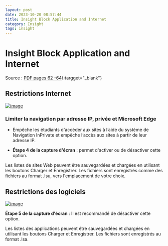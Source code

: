 ```yaml
---
layout: post
date: 2023-10-20 08:57:44
title: Insight Block Application and Internet
category: Insight
tags: insight
---
```


# Insight Block Application and Internet

Source : [PDF pages 62 -64](https://www.faronics.com/assets/INS_Manual_F.pdf){:targget="_blank"}

## Restrictions Internet
[![image](https://github.com/vijaidjearam/blog/assets/1507737/689537ca-f437-40cc-aefc-90b6fcafe501)](https://github-production-user-asset-6210df.s3.amazonaws.com/1507737/276852145-689537ca-f437-40cc-aefc-90b6fcafe501.png)

### Limiter la navigation par adresse IP, privée et Microsoft Edge
  - Empêche les étudiants d'accéder aux sites à l’aide du système de Navigation InPrivate et empêche l’accès aux sites à partir de leur adresse IP.
  
  - **Étape 4 de la capture d'écran** : permet d'activer ou de désactiver cette option.

Les listes de sites Web peuvent être sauvegardées et chargées en utilisant les boutons Charger et Enregistrer. Les fichiers sont enregistrés comme des fichiers au format .Isu, vers l'emplacement de votre choix.


## Restrictions des logiciels
[![image](https://github.com/vijaidjearam/blog/assets/1507737/57357bed-3489-4663-89fa-9b79bbd3fe9a)](https://github-production-user-asset-6210df.s3.amazonaws.com/1507737/276848804-57357bed-3489-4663-89fa-9b79bbd3fe9a.png)

**Étape 5 de la capture d'écran** : Il est recommandé de désactiver cette option.

Les listes des applications peuvent être sauvegardées et chargées en utilisant les boutons Charger et Enregistrer. Les fichiers sont enregistrés au format .lsa.
